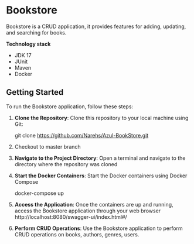 # Bookstore

Bookstore is a CRUD application, it provides features for adding, updating, and searching for books.

**Technology stack**

* JDK 17
* JUnit
* Maven
* Docker

## Getting Started

To run the Bookstore application, follow these steps:

1. **Clone the Repository**: Clone this repository to your local machine using Git:

    git clone https://github.com/Narehs/Azul-BookStore.git
2. Checkout to master branch
3. **Navigate to the Project Directory**: Open a terminal and navigate to the directory where the repository was cloned
4. **Start the Docker Containers**: Start the Docker containers using Docker Compose

    docker-compose up


5. **Access the Application**: Once the containers are up and running, access the Bookstore application through your web browser http://localhost:8080/swagger-ui/index.html#/

6. **Perform CRUD Operations**: Use the Bookstore application to perform CRUD operations on books, authors, genres, users. 

